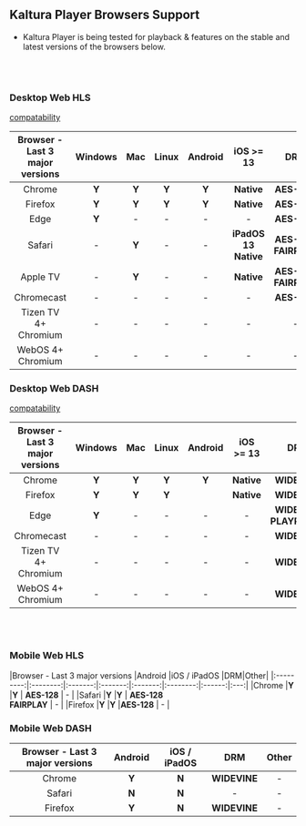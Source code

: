 
## Kaltura Player Browsers Support 


* Kaltura Player is being tested for playback & features on the stable and latest versions of the browsers below. 


</br></br>
### Desktop Web HLS
[compatability](https://github.com/video-dev/hls.js/#compatibility)


|Browser - Last 3 major versions   |Windows   |Mac      |Linux    |Android  |iOS >= 13 |DRM|Other|
|:---------:|:--------:|:-------:|:-------:|:-------:|:--------:|:------:|:---:|
|Chrome    |**Y**     |**Y**    |**Y**    |**Y**    |**Native**|  **AES-128** | -   |
|Firefox   |**Y**     |**Y**    |**Y**    |**Y**|**Native**|**AES-128**      | -   |
|Edge      |**Y**     | -       | -       | -       | -        |**AES-128**     | -   |
|Safari    | -        |**Y**    | -       | -       |**iPadOS 13<br>Native**|**AES-128**</br>**FAIRPLAY** | - |
|Apple TV    | -        |**Y**    | -       | -       |**Native**|**AES-128**</br>**FAIRPLAY** | - |
|Chromecast| -        | -       | -       | -       | -        |**AES-128**       |**Y**|
|Tizen TV 4+ Chromium | -        | -       | -       | -       | -        | -      |**Y**|
|WebOS 4+   Chromium  | -        | -       | -       | -       | -        | -      |**Y**|


### Desktop Web DASH
[compatability](https://github.com/shaka-project/shaka-player#platform-and-browser-support-matrix)


|Browser - Last 3 major versions    |Windows   |Mac      |Linux    |Android  |iOS >= 13 |DRM|Other|
|:---------:|:--------:|:-------:|:-------:|:-------:|:--------:|:------:|:---:|
|Chrome    |**Y**     |**Y**    |**Y**    |**Y**    |**Native**|**WIDEVINE**   | -   |
|Firefox   |**Y**     |**Y**    |**Y**    ||**Native**|**WIDEVINE**      | -   |
|Edge      |**Y**     | -       | -       | -       | -        | **WIDEVINE**</br>**PLAYREADY**      | -   |
|Chromecast| -        | -       | -       | -       | -        |**WIDEVINE**      |**Y**|
|Tizen TV 4+ Chromium | -        | -       | -       | -       | -        | **WIDEVINE**      |**Y**|
|WebOS 4+   Chromium  | -        | -       | -       | -       | -        | **WIDEVINE**      |**Y**|

</br></br>
### Mobile Web HLS

|Browser - Last 3 major versions   |Android   |iOS / iPadOS      |DRM|Other|
|:---------:|:--------:|:-------:|:-------:|:-------:|:--------:|:------:|:---:|
|Chrome    |**Y**     |**Y**    |  **AES-128** | -   |
|Safari    |**Y**     |**Y**    |  **AES-128**</br>**FAIRPLAY**  | -   |
|Firefox   |**Y**     |**Y**    |**AES-128** | -   |


### Mobile Web DASH

|Browser - Last 3 major versions    |Android   |iOS / iPadOS|DRM|Other|
|:---------:|:--------:|:-------:|:------:|:---:|
|Chrome    |**Y**     |**N**    |**WIDEVINE**   |-|
|Safari    |**N**     |**N**    |-|-|
|Firefox   |**Y**     |**N**    |**WIDEVINE**  | -   |

